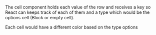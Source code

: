 The cell component holds each value of the row and receives a key so React can keeps track of each of them and a type which would be the options cell (Block or empty cell).

Each cell would have a different color based on the type options
